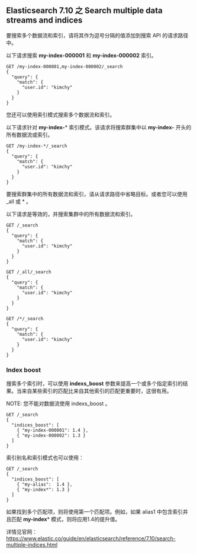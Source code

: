 ## Elasticsearch 7.10 之 Search multiple data streams and indices


要搜索多个数据流和索引，请将其作为逗号分隔的值添加到搜索 API 的请求路径中。

以下请求搜索 **my-index-000001** 和 **my-index-000002** 索引。

	GET /my-index-000001,my-index-000002/_search
	{
	  "query": {
	    "match": {
	      "user.id": "kimchy"
	    }
	  }
	}
 
您还可以使用索引模式搜索多个数据流和索引。

以下请求针对 **my-index-*** 索引模式。该请求将搜索群集中以 **my-index-** 开头的所有数据流或索引。

	GET /my-index-*/_search
	{
	  "query": {
	    "match": {
	      "user.id": "kimchy"
	    }
	  }
	}
 
要搜索群集中的所有数据流和索引，请从请求路径中省略目标。或者您可以使用 _all 或 * 。

以下请求是等效的，并搜索集群中的所有数据流和索引。

	GET /_search
	{
	  "query": {
	    "match": {
	      "user.id": "kimchy"
	    }
	  }
	}
	
	GET /_all/_search
	{
	  "query": {
	    "match": {
	      "user.id": "kimchy"
	    }
	  }
	}
	
	GET /*/_search
	{
	  "query": {
	    "match": {
	      "user.id": "kimchy"
	    }
	  }
	}
 
### Index boost

搜索多个索引时，可以使用 **indexs_boost** 参数来提高一个或多个指定索引的结果。当来自某些索引的匹配比来自其他索引的匹配更重要时，这很有用。

NOTE: 您不能对数据流使用 indexs_boost 。

	GET /_search
	{
	  "indices_boost": [
	    { "my-index-000001": 1.4 },
	    { "my-index-000002": 1.3 }
	  ]
	}
 
索引别名和索引模式也可以使用：

	GET /_search
	{
	  "indices_boost": [
	    { "my-alias":  1.4 },
	    { "my-index*": 1.3 }
	  ]
	}
 
如果找到多个匹配项，则将使用第一个匹配项。例如，如果 alias1 中包含索引并且匹配 **my-index*** 模式，则将应用1.4的提升值。

详情见官网：https://www.elastic.co/guide/en/elasticsearch/reference/7.10/search-multiple-indices.html
